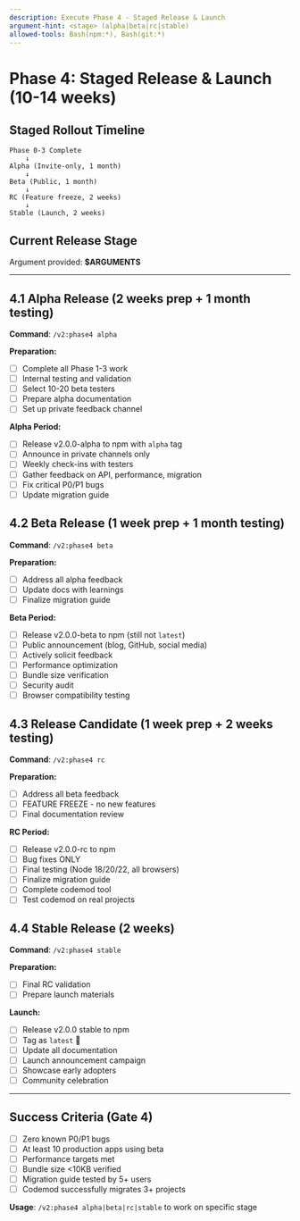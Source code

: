 ```yaml
---
description: Execute Phase 4 - Staged Release & Launch
argument-hint: <stage> (alpha|beta|rc|stable)
allowed-tools: Bash(npm:*), Bash(git:*)
---
```


# Phase 4: Staged Release & Launch (10-14 weeks)

## Staged Rollout Timeline

```
Phase 0-3 Complete
    ↓
Alpha (Invite-only, 1 month)
    ↓
Beta (Public, 1 month)
    ↓
RC (Feature freeze, 2 weeks)
    ↓
Stable (Launch, 2 weeks)
```

## Current Release Stage
Argument provided: **$ARGUMENTS**

---

## 4.1 Alpha Release (2 weeks prep + 1 month testing)
**Command**: `/v2:phase4 alpha`

**Preparation:**
- [ ] Complete all Phase 1-3 work
- [ ] Internal testing and validation
- [ ] Select 10-20 beta testers
- [ ] Prepare alpha documentation
- [ ] Set up private feedback channel

**Alpha Period:**
- [ ] Release v2.0.0-alpha to npm with `alpha` tag
- [ ] Announce in private channels only
- [ ] Weekly check-ins with testers
- [ ] Gather feedback on API, performance, migration
- [ ] Fix critical P0/P1 bugs
- [ ] Update migration guide

## 4.2 Beta Release (1 week prep + 1 month testing)
**Command**: `/v2:phase4 beta`

**Preparation:**
- [ ] Address all alpha feedback
- [ ] Update docs with learnings
- [ ] Finalize migration guide

**Beta Period:**
- [ ] Release v2.0.0-beta to npm (still not `latest`)
- [ ] Public announcement (blog, GitHub, social media)
- [ ] Actively solicit feedback
- [ ] Performance optimization
- [ ] Bundle size verification
- [ ] Security audit
- [ ] Browser compatibility testing

## 4.3 Release Candidate (1 week prep + 2 weeks testing)
**Command**: `/v2:phase4 rc`

**Preparation:**
- [ ] Address all beta feedback
- [ ] FEATURE FREEZE - no new features
- [ ] Final documentation review

**RC Period:**
- [ ] Release v2.0.0-rc to npm
- [ ] Bug fixes ONLY
- [ ] Final testing (Node 18/20/22, all browsers)
- [ ] Finalize migration guide
- [ ] Complete codemod tool
- [ ] Test codemod on real projects

## 4.4 Stable Release (2 weeks)
**Command**: `/v2:phase4 stable`

**Preparation:**
- [ ] Final RC validation
- [ ] Prepare launch materials

**Launch:**
- [ ] Release v2.0.0 stable to npm
- [ ] Tag as `latest` 🚀
- [ ] Update all documentation
- [ ] Launch announcement campaign
- [ ] Showcase early adopters
- [ ] Community celebration

---

## Success Criteria (Gate 4)
- [ ] Zero known P0/P1 bugs
- [ ] At least 10 production apps using beta
- [ ] Performance targets met
- [ ] Bundle size <10KB verified
- [ ] Migration guide tested by 5+ users
- [ ] Codemod successfully migrates 3+ projects

**Usage**: `/v2:phase4 alpha|beta|rc|stable` to work on specific stage
